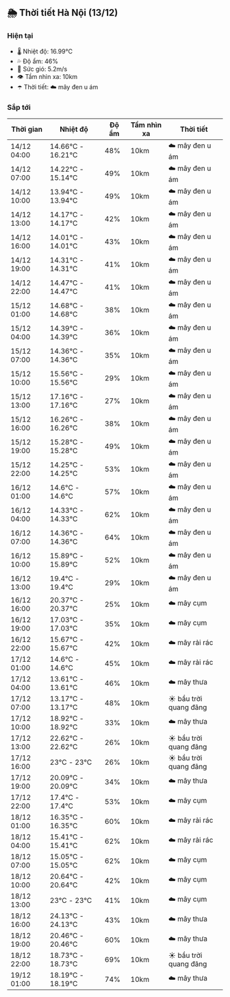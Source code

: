 ## 🌦️ Thời tiết Hà Nội (13/12)

### Hiện tại

- 🌡️ Nhiệt độ: 16.99℃
- 💦 Độ ẩm: 46%
- 💨 Sức gió: 5.2m/s
- 👁️ Tầm nhìn xa: 10km
- ☂️ Thời tiết: ☁️ mây đen u ám

### Sắp tới

| Thời gian | Nhiệt độ | Độ ẩm | Tầm nhìn xa | Thời tiết |
| --- | --- | --- | --- | --- |
| 14/12 04:00 | 14.66℃ - 16.21℃ | 48% | 10km | ☁️ mây đen u ám |
| 14/12 07:00 | 14.22℃ - 15.14℃ | 49% | 10km | ☁️ mây đen u ám |
| 14/12 10:00 | 13.94℃ - 13.94℃ | 49% | 10km | ☁️ mây đen u ám |
| 14/12 13:00 | 14.17℃ - 14.17℃ | 42% | 10km | ☁️ mây đen u ám |
| 14/12 16:00 | 14.01℃ - 14.01℃ | 43% | 10km | ☁️ mây đen u ám |
| 14/12 19:00 | 14.31℃ - 14.31℃ | 41% | 10km | ☁️ mây đen u ám |
| 14/12 22:00 | 14.47℃ - 14.47℃ | 41% | 10km | ☁️ mây đen u ám |
| 15/12 01:00 | 14.68℃ - 14.68℃ | 38% | 10km | ☁️ mây đen u ám |
| 15/12 04:00 | 14.39℃ - 14.39℃ | 36% | 10km | ☁️ mây đen u ám |
| 15/12 07:00 | 14.36℃ - 14.36℃ | 35% | 10km | ☁️ mây đen u ám |
| 15/12 10:00 | 15.56℃ - 15.56℃ | 29% | 10km | ☁️ mây đen u ám |
| 15/12 13:00 | 17.16℃ - 17.16℃ | 27% | 10km | ☁️ mây đen u ám |
| 15/12 16:00 | 16.26℃ - 16.26℃ | 38% | 10km | ☁️ mây đen u ám |
| 15/12 19:00 | 15.28℃ - 15.28℃ | 49% | 10km | ☁️ mây đen u ám |
| 15/12 22:00 | 14.25℃ - 14.25℃ | 53% | 10km | ☁️ mây đen u ám |
| 16/12 01:00 | 14.6℃ - 14.6℃ | 57% | 10km | ☁️ mây đen u ám |
| 16/12 04:00 | 14.33℃ - 14.33℃ | 62% | 10km | ☁️ mây đen u ám |
| 16/12 07:00 | 14.36℃ - 14.36℃ | 64% | 10km | ☁️ mây đen u ám |
| 16/12 10:00 | 15.89℃ - 15.89℃ | 52% | 10km | ☁️ mây đen u ám |
| 16/12 13:00 | 19.4℃ - 19.4℃ | 29% | 10km | ☁️ mây đen u ám |
| 16/12 16:00 | 20.37℃ - 20.37℃ | 25% | 10km | ☁️ mây cụm |
| 16/12 19:00 | 17.03℃ - 17.03℃ | 35% | 10km | ☁️ mây cụm |
| 16/12 22:00 | 15.67℃ - 15.67℃ | 42% | 10km | ☁️ mây rải rác |
| 17/12 01:00 | 14.6℃ - 14.6℃ | 45% | 10km | ☁️ mây rải rác |
| 17/12 04:00 | 13.61℃ - 13.61℃ | 46% | 10km | ☁️ mây thưa |
| 17/12 07:00 | 13.17℃ - 13.17℃ | 48% | 10km | ☀️ bầu trời quang đãng |
| 17/12 10:00 | 18.92℃ - 18.92℃ | 33% | 10km | ☁️ mây thưa |
| 17/12 13:00 | 22.62℃ - 22.62℃ | 26% | 10km | ☀️ bầu trời quang đãng |
| 17/12 16:00 | 23℃ - 23℃ | 26% | 10km | ☀️ bầu trời quang đãng |
| 17/12 19:00 | 20.09℃ - 20.09℃ | 34% | 10km | ☁️ mây thưa |
| 17/12 22:00 | 17.4℃ - 17.4℃ | 53% | 10km | ☁️ mây cụm |
| 18/12 01:00 | 16.35℃ - 16.35℃ | 60% | 10km | ☁️ mây rải rác |
| 18/12 04:00 | 15.41℃ - 15.41℃ | 62% | 10km | ☁️ mây rải rác |
| 18/12 07:00 | 15.05℃ - 15.05℃ | 62% | 10km | ☁️ mây cụm |
| 18/12 10:00 | 20.64℃ - 20.64℃ | 42% | 10km | ☁️ mây cụm |
| 18/12 13:00 | 23℃ - 23℃ | 41% | 10km | ☁️ mây cụm |
| 18/12 16:00 | 24.13℃ - 24.13℃ | 43% | 10km | ☁️ mây thưa |
| 18/12 19:00 | 20.46℃ - 20.46℃ | 60% | 10km | ☁️ mây thưa |
| 18/12 22:00 | 18.73℃ - 18.73℃ | 69% | 10km | ☀️ bầu trời quang đãng |
| 19/12 01:00 | 18.19℃ - 18.19℃ | 74% | 10km | ☁️ mây thưa |
